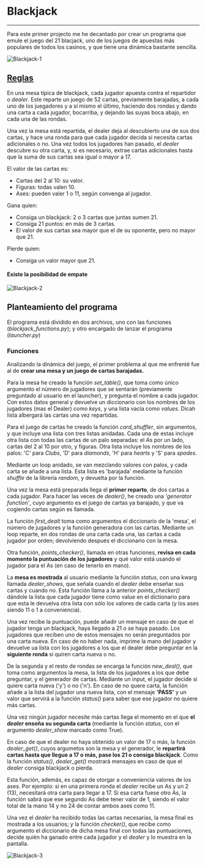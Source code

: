 # Blackjack
-------------
Para este primer projecto me he decantado por crear un programa que emule el juego del 21 blacjack, uno de los juegos de apuestas más populares de todos los casinos, y que tiene una dinámica bastante sencilla.

![Blackjack-1](Blackjack-Table-1.jpg)

## [Reglas](https://es.wikipedia.org/wiki/Blackjack)

En una mesa típica de blackjack, cada jugador apuesta contra el repartidor o *dealer*. Este reparte un juego de 52 cartas, previamente barajadas, a cada uno de los juegadores y a sí mismo el último, haciendo dos rondas y dando una carta a cada jugador, bocarriba, y dejando las suyas boca abajo, en cada una de las rondas.

Una vez la mesa está repartida, el dealer deja al descubierto una de sus dos cartas, y hace una ronda para que cada jugador decida si necesita cartas adicionales o no. Una vez todos los jugadores han pasado, el *dealer* descubre su otra carta, y, si es necesario, extrae cartas adicionales hasta que la suma de sus cartas sea igual o mayor a 17.

El valor de las cartas es:
- Cartas del 2 al 10: su valor.
- Figuras: todas valen 10.
- Ases: pueden valer 1 o 11, según convenga al jugador.

Gana quien:
- Consiga un blackjack: 2 o 3 cartas que juntas sumen 21.
- Consiga 21 puntos: en más de 3 cartas.
- El valor de sus cartas sea mayor que el de su oponente, pero no mayor que 21.

Pierde quien:
- Consiga un valor mayor que 21.

#### Existe la posibilidad de empate

![Blackjack-2](how-to-play-blackjack-lead.jpg)

## Planteamiento del programa

El programa está dividido en dos archivos, uno con las funciones (*blackjack_functions.py*); y otro encargado de lanzar el programa (*launcher.py*)

### Funciones

Analizando la dinámica del juego, el primer problema al que me enfrenté fue al de **crear una mesa y un juego de cartas barajadas.**

Para la mesa he creado la función *set_table()*, que toma como único argumento el número de jugadores que se sentarán (previamente preguntado al usuario en el launcher), y pregunta el nombre a cada jugador. Con estos datos general y devuelve un diccionario con los nombres de los jugadores (mas el Dealer) como *keys*, y una lista vacía como *values*. Dicah lista albergará las cartas una vez repartidas.

Para el juego de cartas he creado la función *card_shuffler*, sin argumentos, y que incluye una lista con tres listas anidadas. Cada una de estas incluye otra lista con todas las cartas de un palo separadas: el As por un lado, cartas del 2 al 10 por otro, y figuras. Otra lista incluye los nombres de los palos: 'C' para *Clubs*, 'D' para *diamonds*, 'H' para *hearts* y 'S' para *spades*.

Mediante un loop anidado, se van mezclando valores con palos, y cada carta se añade a una lista. Esta lista es 'barajada' mediante la función *shuffle* de la librería *random*, y devuelta por la función.

Una vez la mesa está preparada llega el **primer reparto**, de dos cartas a cada jugador. Para hacer las veces de *dealer()*, he creado una *'generator function'*, cuyo argumento es el juego de cartas ya barajado, y que va cogiendo cartas según es llamada.

La función *first_dealt* toma como argumentos el diccionario de la 'mesa', el número de jugadores y la función generadora con las cartas. Mediante un loop reparte, en dos rondas de una carta cada una, las cartas a cada jugador por orden; devolviendo después el diccionario con la mesa.

Otra función, *points_checker()*, llamada en otras funciones, **revisa en cada momento la puntuación de los jugadores** y qué valor está usando el jugador para el As (en caso de tenerlo en mano). 

La **mesa es mostrada** al usuario mediante la función *status*, con una kwarg llamada *dealer_shows*, que señala cuando el *dealer* debe enseñar sus cartas y cuando no. Esta función llama a la anterior *points_checker()* dándole la lista que cada jugador tiene como value en el dictionario para que esta le devuelva otra lista con sólo los valores de cada carta (y los ases siendo 11 o 1 a conveniencia). 

Una vez recibe la puntuación, puede añadir un mensaje en caso de que el jugador tenga un blackjack, haya llegado a 21 o se haya pasado. Los jugadores que reciben uno de estos mensajes no serán preguntados por una carta nueva. En caso de no haber nada, imprime la mano del jugador y devuelve ua lista con los jugadores a los que el dealer debe preguntar en la **siguiente ronda** si quiren carta nueva o no.

De la segunda y el resto de rondas se encarga la función *new_deal()*, que toma como argumentos la mesa, la lista de los jugadores a los que debe preguntar, y el generador de cartas. Mediante un input, el jugador decide si quiere carta nueva ('y') o no ('n'). En caso de no quere carta, la función añade a la lista del jugador una nueva lista, con el mensaje **'PASS'** y un valor que servirá a la función *status()* para saber que ese jugador no quiere más cartas.

Una vez ningún jugador necesite más cartas llega el momento en el que **el *dealer* enseña su segunda carta** (mediante la función *status*, con el argumento *dealer_show* marcado como True). 

En caso de que el dealer no haya obtenido un valor de 17 o más, la función *dealer_get()*, cuyos argumetos son la mesa y el generador, le **repartirá cartas hasta que llegue a 17 o más, pase los 21 o consiga blackjack**. Como la función *status()*, *dealer_get()* mostrará mensajes en caso de que el *dealer* consiga blackjack o pierda. 

Esta función, además, es capaz de otorgar a conveniencia valores de los ases. Por ejemplo: si en una primera ronda el *dealer* recibe un As y un 2 (13), necesitará otra carta para llegar a 17. Si esa carta fuese otro As, la función sabrá que ese segundo As debe tener valor de 1, siendo el valor total de la mano 14 y no 24 de contar ambos ases como 11. 

Una vez el *dealer* ha recibido todas las cartas necesarias, la mesa final es mostrada a los usuarios; y la función *checker()*, que recibe como argumento el diccionario de dicha mesa final con todas las puntuaciones, decide quién ha ganado entre cada jugador y el *dealer* y lo muestra en la pantalla.

![Blackjack-3](20170327215110-21-2008-movie.jpeg)









